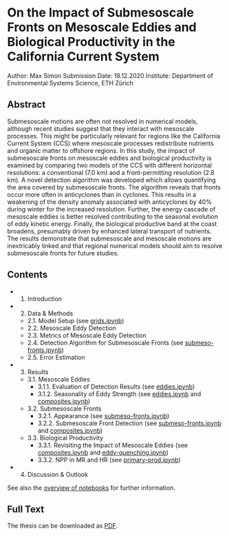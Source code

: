 # On the Impact of Submesoscale Fronts on Mesoscale Eddies and Biological Productivity in the California Current System

Author: Max Simon
Submission Date: 18.12.2020
Institute: Department of Environmental Systems Science, ETH Zürich

## Abstract

Submesoscale motions are often not resolved in numerical models, although recent studies suggest that they interact with mesoscale processes. This might be particularly relevant for regions like the California Current System (CCS) where mesoscale processes redistribute nutrients and organic matter to offshore regions. In this study, the impact of submesoscale fronts on mesoscale eddies and biological productivity is examined by comparing two models of the CCS with different horizontal resolutions: a conventional (7.0 km) and a front-permitting resolution (2.8 km). A novel detection algorithm was developed which allows quantifying the area covered by submesoscale fronts. The algorithm reveals that fronts occur more often in anticyclones than in cyclones. This results in a weakening of the density anomaly associated with anticyclones by 40% during winter for the increased resolution. Further, the energy cascade of mesoscale eddies is better resolved contributing to the seasonal evolution of eddy kinetic energy. Finally, the biological productive band at the coast broadens, presumably driven by enhanced lateral transport of nutrients. The results demonstrate that submesoscale and mesoscale motions are inextricably linked and that regional numerical models should aim to resolve submesoscale fronts for future studies.

## Contents

- 1. Introduction
- 2. Data & Methods
  - 2.1. Model Setup (see [grids.ipynb](../notebooks/grids.ipynb))
  - 2.2. Mesoscale Eddy Detection
  - 2.3. Metrics of Mesoscale Eddy Detection
  - 2.4. Detection Algorithm for Submesoscale Fronts (see [submeso-fronts.ipynb](../notebooks/submeso-fronts.ipynb))
  - 2.5. Error Estimation
- 3. Results
  - 3.1. Mesoscale Eddies
    - 3.1.1. Evaluation of Detection Results (see [eddies.ipynb](../notebooks/eddies.ipynb))
	- 3.1.2. Seasonality of Eddy Strength (see [eddies.ipynb](../notebooks/eddies.ipynb) and [composites.ipynb](../notebooks/composites.ipynb))
  - 3.2. Submesoscale Fronts
    - 3.2.1. Appearance (see [submeso-fronts.ipynb](../notebooks/submeso-fronts.ipynb))
	- 3.2.2. Submesoscale Front Detection (see [submeso-fronts.ipynb](../notebooks/submeso-fronts.ipynb) and [composites.ipynb](../notebooks/composites.ipynb))
  - 3.3. Biological Productivity
    - 3.3.1. Revisiting the Impact of Mesoscale Eddies (see [composites.ipynb](../notebooks/composites.ipynb) and [eddy-quenching.ipynb](../notebooks/eddy-quenching.ipynb))
	- 3.3.2. NPP in MR and HR (see [primary-prod.ipynb](../notebooks/primary-prod.ipynb))
- 4. Discussion & Outlook

See also the [overview of notebooks](../notebooks/README.md) for further information.

## Full Text

The thesis can be downloaded as [PDF](print/document_signed.pdf).